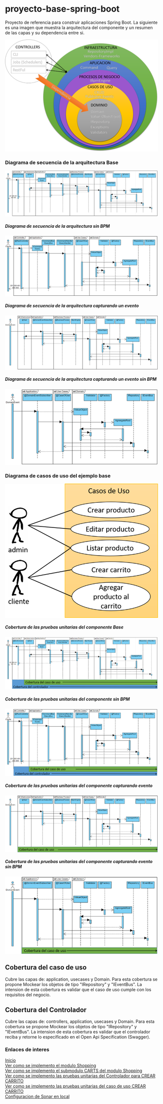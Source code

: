 # proyecto-base-spring-boot
Proyecto de referencia para construir aplicaciones Spring Boot. La siguiente es una imagen que muestra la arquitectura del componente y un resumen de las capas y su dependencia entre si.

![Arquitectura base](https://github.com/gotorresevo/proyecto-base-spring-boot/raw/camunda/assets/ArquitecturaProyectoBase.png "Arquitectura base de una aplicacion orientada al dominio de evobanco")

### Diagrama de secuencia de la arquitectura Base
![Diagrama de secuencia de la Arquitectura base](https://github.com/gotorresevo/proyecto-base-spring-boot/raw/camunda/assets/SequenceArquitecturaBase.png "Diagrama de secuencia de la arquitectura")
##### Diagrama de secuencia de la arquitectura sin BPM
![Diagrama de secuencia de la Arquitectura base Sin BPM](https://github.com/gotorresevo/proyecto-base-spring-boot/raw/camunda/assets/SequenceArquitecturaBaseSinBpm.png "Diagrama de secuencia de la arquitectura Sin Bpm")
##### Diagrama de secuencia de la arquitectura capturando un evento
![Diagrama de secuencia de la Arquitectura Capturando Evento Bpm](https://github.com/gotorresevo/proyecto-base-spring-boot/raw/camunda/assets/SequenceArquitecturaEventDomainBpm.png "Diagrama de secuencia de la arquitectura capturando Evento con Bpm")
##### Diagrama de secuencia de la arquitectura capturando un evento sin BPM
![Diagrama de secuencia de la Arquitectura Capturando Evento](https://github.com/gotorresevo/proyecto-base-spring-boot/raw/camunda/assets/SequenceArquitecturaEventDomain.png "Diagrama de secuencia de la arquitectura capturando Evento")

### Diagrama de casos de uso del ejemplo base
![Diagrama de casos de uso del ejemplo base](https://github.com/gotorresevo/proyecto-base-spring-boot/raw/camunda/assets/UsesCases.png "Diagrama de caso de uso del ejemplo base")
##### Cobertura de las pruebas unitarias del componente Base
![Cobertura de las pruebas](https://github.com/gotorresevo/proyecto-base-spring-boot/raw/camunda/assets/ComponentTest.png "Cobertura de las pruebas")
##### Cobertura de las pruebas unitarias del componente sin BPM
![Cobertura de las pruebas Sin Bpm](https://github.com/gotorresevo/proyecto-base-spring-boot/raw/camunda/assets/ComponentTestWithoutBpm.png "Cobertura de las pruebas Sin Bpm")
##### Cobertura de las pruebas unitarias del componente capturando evento
![Cobertura de las pruebas capturando Evento Bpm](https://github.com/gotorresevo/proyecto-base-spring-boot/raw/camunda/assets/ComponentTestEventDomainBpm.png "Cobertura de las pruebas campturando Evento con Bpm")
##### Cobertura de las pruebas unitarias del componente capturando evento sin BPM
![Cobertura de las pruebas capturando Evento](https://github.com/gotorresevo/proyecto-base-spring-boot/raw/camunda/assets/ComponentTestEventDomain.png "Cobertura de las pruebas campturando Evento")

## Cobertura del caso de uso
Cubre las capas de:  application, usecases y Domain. Para esta cobertura se propone Mockear los objetos de tipo "IRepository" y "IEventBus". La intension de esta cobertura es validar que el caso de uso cumple con los requisitos del negocio.

## Cobertura del Controlador
Cubre las capas de:  controllers, application, usecases y Domain. Para esta cobertura se propone Mockear los objetos de tipo "IRepository" y "IEventBus". La intension de esta cobertura es validar que el controlador reciba y retorne lo especificado en el Open Api Specification (Swagger).  

### Enlaces de interes

[Inicio](https://github.com/gotorresevo/proyecto-base-spring-boot)  
[Ver como se implemento el modulo Shopping](https://github.com/gotorresevo/proyecto-base-spring-boot/tree/camunda/src/main/java/com/evobank/shopping)  
[Ver como se implemento el submodulo CARTS del modulo Shopping](https://github.com/gotorresevo/proyecto-base-spring-boot/tree/camunda/src/main/java/com/evobank/shopping/submodules/carts)  
[Ver como se implemento las pruebas unitarias del Controlador para CREAR CARRITO](https://github.com/gotorresevo/proyecto-base-spring-boot/tree/camunda/src/test/java/com/evobank/shopping/controllers)  
[Ver como se implemento las pruebas unitarias del caso de uso CREAR CARRITO](https://github.com/gotorresevo/proyecto-base-spring-boot/tree/camunda/src/test/java/com/evobank/shopping/submodules)  
[Configuracion de Sonar en local](https://github.com/gotorresevo/proyecto-base-spring-boot/tree/camunda/sonarqube)  